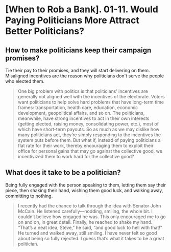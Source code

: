 # [When to Rob a Bank]. 01-11. Would Paying Politicians More Attract Better Politicians?

## How to make politicians keep their campaign promises?

Tie their pay to their promises, and they will start delivering on them. Misaligned incentives are the reason why politicians don't serve the people who elected them.

> One big problem with politics is that politicians’ incentives are generally not aligned well with the incentives of the electorate. Voters want politicians to help solve hard problems that have long-term time frames: transportation, health care, education, economic development, geopolitical affairs, and so on. The politicians, meanwhile, have strong incentives to act in their own interests (getting elected, raising money, consolidating power, etc.), most of which have short-term payouts. So as much as we may dislike how many politicians act, they’re simply responding to the incentives the system puts before them. But what if, instead of paying politicians a flat rate for their work, thereby encouraging them to exploit their office for personal gains that may go against the collective good, we incentivized them to work hard for the collective good?

## What does it take to be a politician?

Being fully engaged with the person speaking to them, letting them say their piece, then shaking their hand, wishing them good luck, and walking away, committing to nothing.

> I recently had the chance to talk through the idea with Senator John McCain. He listened carefully—nodding, smiling, the whole bit. I couldn’t believe how engaged he was. This only encouraged me to go on and on, in great detail. Finally, he reached to shake my hand. “That’s a neat idea, Steve,” he said, “and good luck to hell with that!” He turned and walked away, still smiling. I have never felt so good about being so fully rejected. I guess that’s what it takes to be a great politician.
